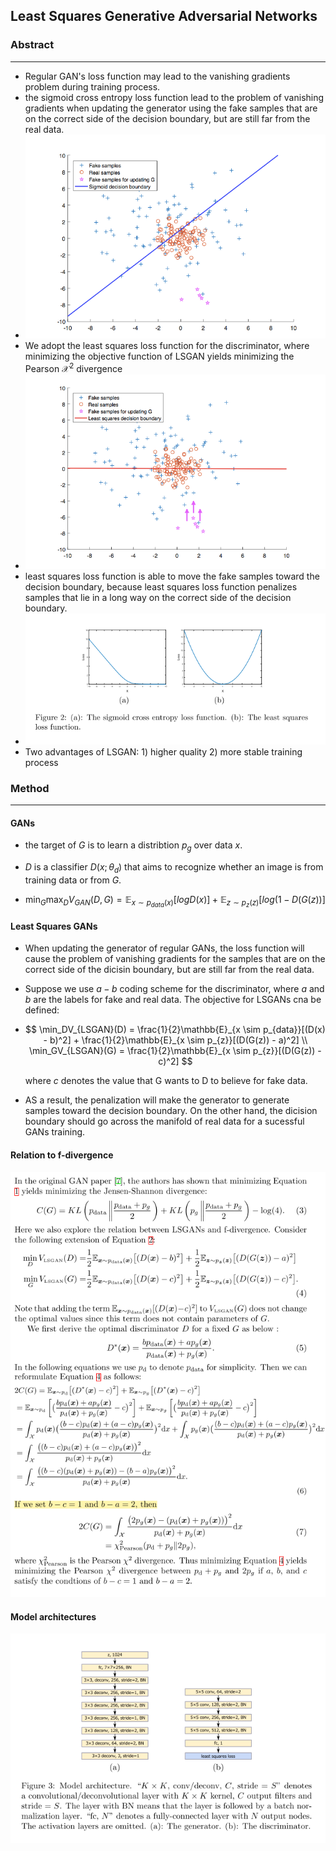 ## Least Squares Generative Adversarial Networks



### Abstract

------

- Regular GAN's loss function may lead to the vanishing gradients problem during training process.
- the sigmoid cross entropy loss function lead to the problem of vanishing gradients when updating the generator using the fake samples that are on the correct side of the decision boundary, but are still far from the real data.
- ![1](./res/1.png)
- We adopt the least squares loss function for the discriminator, where minimizing the objective function of LSGAN yields minimizing the Pearson $\mathcal{X}^2$ divergence
- ![2](./res/2.png)
- least squares loss function is able to move the fake samples toward the decision boundary, because least squares loss function penalizes samples that lie in a long way on the correct side of the decision boundary.
- ![3](./res/3.png)
- Two advantages of LSGAN: 1) higher quality 2) more stable training process



### Method

------

#### GANs

- the target of $G$ is to learn a distribtion $p_g$ over data $x$.

- $D$ is a classifier $D(x; \theta_d)$ that aims to recognize whether an image is from training data or from $G$.

- $$
  \min_G\max_DV_{GAN}(D, G) = \mathbb{E}_{x \sim p_{data}(x)}[logD(x)] + \mathbb{E}_{z \sim p_{z}(z)}[log(1 - D(G(z))] 
  $$

#### Least Squares GANs

- When updating the generator of regular GANs, the loss function will cause the problem of vanishing gradients for the samples that are on the correct side of the dicisin boundary, but are still far from the real data.

- Suppose we use $a-b$ coding scheme for the discriminator, where $a$ and $b$ are the labels for fake and real data. The objective for LSGANs cna be defined:

- $$
  \min_DV_{LSGAN}(D) = \frac{1}{2}\mathbb{E}_{x \sim p_{data}}[(D(x) - b)^2] +  \frac{1}{2}\mathbb{E}_{x \sim p_{z}}[(D(G(z)) - a)^2] \\
  \min_GV_{LSGAN}(G) = \frac{1}{2}\mathbb{E}_{x \sim p_{z}}[(D(G(z)) - c)^2]
  $$

  where $c$ denotes the value that G wants to D to believe for fake data.

- AS a result, the penalization will make the generator to generate samples toward the decision boundary. On the other hand, the dicision boundary should go across the manifold of real data for a sucessful GANs training.



#### Relation to f-divergence

![4](./res/4.png)



#### Model architectures

![5](./res/5.png)